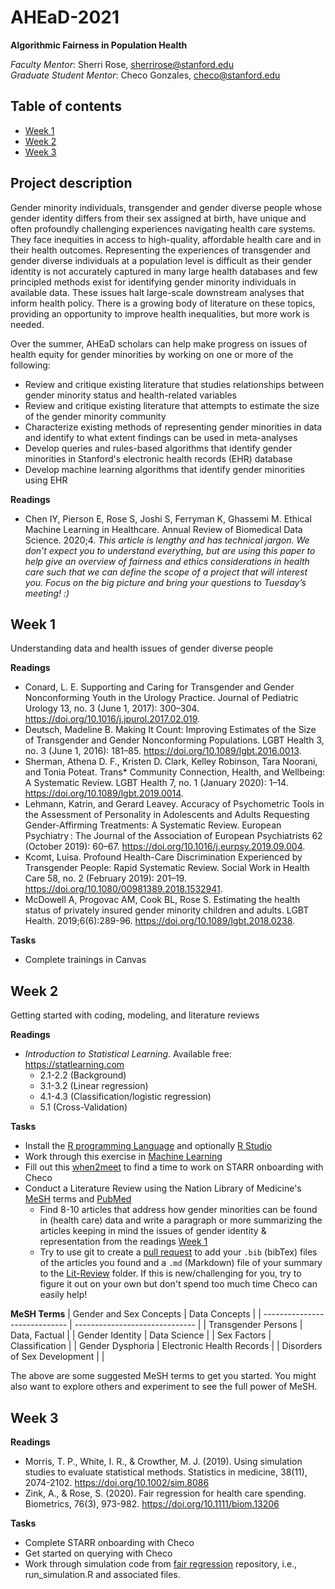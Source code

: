 # AHEaD-2021
**Algorithmic Fairness in Population Health**

*Faculty Mentor*: Sherri Rose, [sherrirose@stanford.edu](mailto:sherrirose@stanford.edu) </br>
*Graduate Student Mentor*: Checo Gonzales, [checo@stanford.edu](mailto:checo@stanford.edu)

## Table of contents
- [Week 1](#week-1)
- [Week 2](#week-2)
- [Week 3](#week-3)

## Project description

Gender minority individuals, transgender and gender diverse people whose gender
identity differs from their sex assigned at birth, have unique and often
profoundly challenging experiences navigating health care systems. They face
inequities in access to high-quality, affordable health care and in their
health outcomes. Representing the experiences of transgender and gender diverse
individuals at a population level is difficult as their gender identity is not
accurately captured in many large health databases and few principled methods
exist for identifying gender minority individuals in available data. These
issues halt large-scale downstream analyses that inform health policy. There is
a growing body of literature on these topics, providing an opportunity to
improve health inequalities, but more work is needed.

Over the summer, AHEaD scholars can help make progress on issues of health
equity for gender minorities by working on one or more of the following: 
- Review and critique existing literature that studies relationships between
  gender minority status and health-related variables 
- Review and critique existing literature that attempts to estimate the size of
  the gender minority community
- Characterize existing methods of representing gender minorities in data and
  identify to what extent findings can be used in meta-analyses 
- Develop queries and rules-based algorithms that identify gender minorities in
  Stanford's electronic health records (EHR) database 
- Develop machine learning algorithms that identify gender minorities using EHR

**Readings**
- Chen IY, Pierson E, Rose S, Joshi S, Ferryman K, Ghassemi M. Ethical Machine
  Learning in Healthcare. Annual Review of Biomedical Data Science. 2020;4.
*This article is lengthy and has technical jargon. We don’t expect you to
understand everything, but are using this paper to help give an overview of
fairness and ethics considerations in health care such that we can define the
scope of a project that will interest you. Focus on the big picture and bring
your questions to Tuesday’s meeting! :)*


## Week 1

Understanding data and health issues of gender diverse people

**Readings** 
- Conard, L. E. Supporting and Caring for Transgender and Gender Nonconforming
  Youth in the Urology Practice. Journal of Pediatric Urology 13, no. 3 (June
1, 2017): 300–304. https://doi.org/10.1016/j.jpurol.2017.02.019.
- Deutsch, Madeline B. Making It Count: Improving Estimates of the Size of
  Transgender and Gender Nonconforming Populations. LGBT Health 3, no. 3 (June
1, 2016): 181–85. https://doi.org/10.1089/lgbt.2016.0013.
- Sherman, Athena D. F., Kristen D. Clark, Kelley Robinson, Tara Noorani, and
  Tonia Poteat. Trans\* Community Connection, Health, and Wellbeing: A
Systematic Review. LGBT Health 7, no. 1 (January 2020): 1–14.
https://doi.org/10.1089/lgbt.2019.0014.
- Lehmann, Katrin, and Gerard Leavey. Accuracy of Psychometric Tools in the
  Assessment of Personality in Adolescents and Adults Requesting
Gender-Affirming Treatments: A Systematic Review. European Psychiatry : The
Journal of the Association of European Psychiatrists 62 (October 2019): 60–67.
https://doi.org/10.1016/j.eurpsy.2019.09.004.
- Kcomt, Luisa. Profound Health-Care Discrimination Experienced by Transgender
  People: Rapid Systematic Review. Social Work in Health Care 58, no. 2
(February 2019): 201–19. https://doi.org/10.1080/00981389.2018.1532941.
- McDowell A, Progovac AM, Cook BL, Rose S. Estimating the health status of
  privately insured gender minority children and adults. LGBT Health.
2019;6(6):289-96. https://doi.org/10.1089/lgbt.2018.0238. 

**Tasks**
- Complete trainings in Canvas

## Week 2
Getting started with coding, modeling, and literature reviews

**Readings**
- *Introduction to Statistical Learning*. Available free: 
  https://statlearning.com
  - 2.1-2.2 (Background)
  - 3.1-3.2 (Linear regression)
  - 4.1-4.3 (Classification/logistic regression)
  - 5.1 (Cross-Validation)

**Tasks**
- Install the [R programming Language](https://cran.r-project.org) and 
  optionally [R Studio](https://www.rstudio.org/)
- Work through this exercise in [Machine Learning](Machine-Learning)
- Fill out this [when2meet](https://www.when2meet.com/?12221510-ghnwH) to find
  a time to work on STARR onboarding with Checo
- Conduct a Literature Review using the Nation Library of Medicine's
  [MeSH](https://www.ncbi.nlm.nih.gov/mesh) terms and
  [PubMed](https://www.ncbi.nlm.nih.gov/mesh)
  - Find 8-10 articles that address how gender minorities can be found in 
    (health care) data and write a paragraph or more summarizing the articles
    keeping in mind the issues of gender identity & representation from the 
    readings [Week 1](#week-1)
  - Try to use git to create a 
    [pull request](https://docs.github.com/en/github/collaborating-with-pull-requests/proposing-changes-to-your-work-with-pull-requests)
    to add your `.bib` (bibTex) files of the articles you found and a `.md` 
    (Markdown) file of your summary to the [Lit-Review](Lit-Review) folder. If 
    this is new/challenging for you, try to figure it out on your own but don't
    spend too much time Checo can easily help! 

**MeSH Terms**
| Gender and Sex Concepts	|	Data Concepts		 |
| ----------------------------- | ------------------------------ |
| Transgender Persons		| Data, Factual			 |
| Gender Identity		| Data Science			 |
| Sex Factors			| Classification		 |
| Gender Dysphoria		| Electronic Health Records	 |
| Disorders of Sex Development	| 				 |

The above are some suggested MeSH terms to get you started. You might also want
to explore others and experiment to see the full power of MeSH.

## Week 3

**Readings**
- Morris, T. P., White, I. R., & Crowther, M. J. (2019). Using simulation studies to evaluate statistical methods. Statistics in medicine, 38(11), 2074-2102. https://doi.org/10.1002/sim.8086
- Zink, A., & Rose, S. (2020). Fair regression for health care spending. Biometrics, 76(3), 973-982. https://doi.org/10.1111/biom.13206

**Tasks**
- Complete STARR onboarding with Checo
- Get started on querying with Checo
- Work through simulation code from [fair regression](https://github.com/zinka88/Fair-Regression) repository, i.e., run_simulation.R and associated files.

